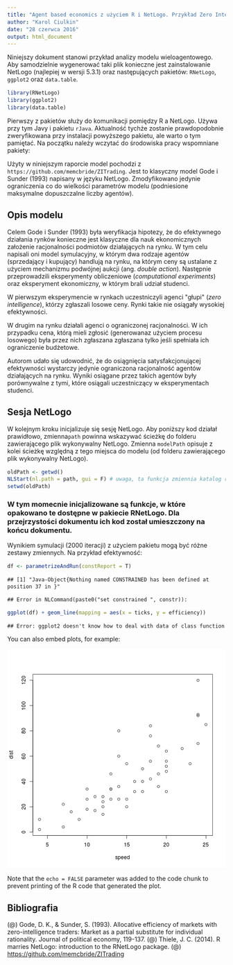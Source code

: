 ```yaml
---
title: "Agent based economics z użyciem R i NetLogo. Przykład Zero Intelligence Trading."
author: "Karol Ciulkin"
date: "28 czerwca 2016"
output: html_document
---
```


Niniejszy dokument stanowi przykład analizy modelu wieloagentowego. Aby samodzielnie wygenerować taki plik konieczne jest zainstalowanie NetLogo (najlepiej w wersji 5.3.1) oraz następujących pakietów: `RNetLogo`, `ggplot2` oraz `data.table`.


```r
library(RNetLogo)
library(ggplot2)
library(data.table)
```

Pierwszy z pakietów służy do komunikacji pomiędzy R a NetLogo. Używa przy tym Javy i pakietu `rJava`. Aktualność tychże zostanie prawdopodobnie zweryfikowana przy instalacji powyższego pakietu, ale warto o tym pamiętać.
Na początku należy wczytać do środowiska pracy wspomniane pakiety:

Użyty w niniejszym raporcie model pochodzi z `https://github.com/memcbride/ZITrading`. Jest to klasyczny model Gode i Sunder (1993) napisany w języku NetLogo. Zmodyfikowano jedynie ograniczenia co do wielkości parametrów modelu (podniesione maksymalne dopuszczalne liczby agentów).

## Opis modelu
Celem Gode i Sunder (1993) była weryfikacja hipotezy, że do efektywnego działania rynków konieczne jest klasyczne dla nauk ekonomicznych założenie racjonalności podmiotów działających na rynku. W tym celu napisali oni model symulacyjny, w którym dwa rodzaje agentów (sprzedający i kupujący) handlują na rynku, na którym ceny są ustalane z użyciem mechanizmu podwójnej aukcji (ang. *double action*).
Następnie przeprowadzili eksperymenty obliczeniowe (*computational experiments*) oraz eksperyment ekonomiczny, w którym brali udział studenci.

W pierwszym eksperymencie w rynkach uczestniczyli agenci "głupi" (*zero intelligence*), którzy zgłaszali losowe ceny. Rynki takie nie osiągały wysokiej efektywności.

W drugim na rynku działali agenci o ograniczonej racjonalności. W ich przypadku cena, którą mieli zgłosić (generowanaz użyciem procesu losowego) była przez nich zgłaszana zgłaszana tylko jeśli spełniała ich ograniczenie budżetowe.

Autorom udało się udowodnić, że do osiągnięcia satysfakcjonującej efektywności wystarczy jedynie ograniczona racjonalność agentów działających na rynku. Wyniki osiągane przez takich agentów były porównywalne z tymi, które osiągali uczestniczący w eksperymentach studenci.

## Sesja NetLogo

W kolejnym kroku inicjalizuje się sesję NetLogo. Aby poniższy kod działał prawidłowo, zmienna`path` powinna wskazywać ścieżkę do folderu zawierającego plik wykonywalny NetLogo. Zmienna `modelPath` opisuje z kolei ścieżkę względną z tego miejsca do modelu (od folderu zawierającego plik wykonywalny NetLogo).



```r
oldPath <- getwd()
NLStart(nl.path = path, gui = F) # uwaga, ta funkcja zmiennia katalog roboczy
setwd(oldPath)
```

### W tym momecnie inicjalizowane są funkcje, w które opakowano te dostępne w pakiecie  RNetLogo. Dla przejrzystości dokumentu ich kod został umieszczony na końcu dokumentu.



Wynikiem symulacji (2000 iteracji) z użyciem pakietu mogą być różne zestawy zmiennych. Na przykład efektywność:


```r
df <- parametrizeAndRun(constReport = T)
```

```
## [1] "Java-Object{Nothing named CONSTRAINED has been defined at position 37 in }"
```

```
## Error in NLCommand(paste0("set constrained ", constr)):
```

```r
ggplot(df) + geom_line(mapping = aes(x = ticks, y = efficiency))
```

```
## Error: ggplot2 doesn't know how to deal with data of class function
```

You can also embed plots, for example:

![plot of chunk unnamed-chunk-6](figure/unnamed-chunk-6-1.png)

Note that the `echo = FALSE` parameter was added to the code chunk to prevent printing of the R code that generated the plot.

## Bibliografia
(@) Gode, D. K., & Sunder, S. (1993). Allocative efficiency of markets with zero-intelligence traders: Market as a partial substitute for individual rationality. Journal of political economy, 119-137.
(@) Thiele, J. C. (2014). R marries NetLogo: introduction to the RNetLogo package.
(@) https://github.com/memcbride/ZITrading
